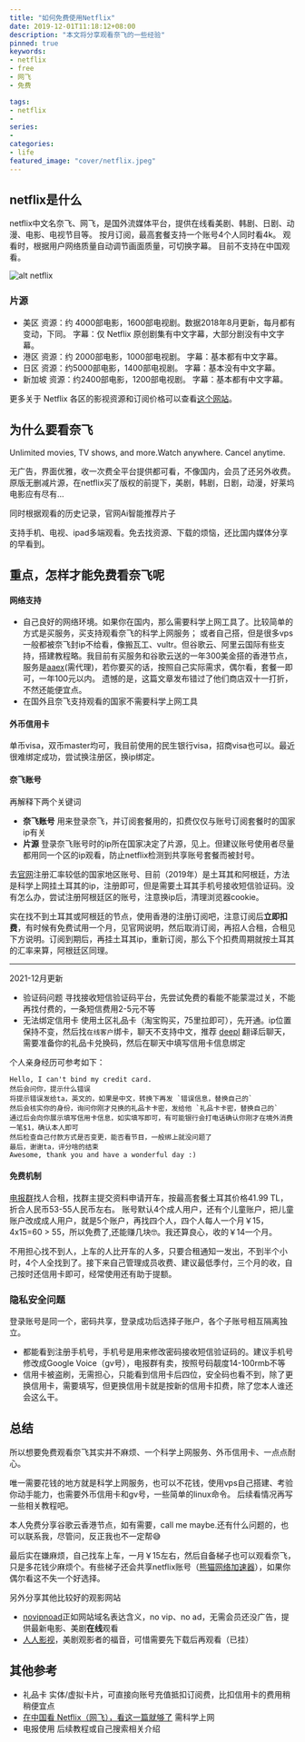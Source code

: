 ```yaml
---
title: "如何免费使用Netflix"
date: 2019-12-01T11:18:12+08:00
description: "本文将分享观看奈飞的一些经验"
pinned: true
keywords:
- netflix
- free
- 网飞
- 免费

tags:
- netflix
-
series:
-
categories:
- life
featured_image: "cover/netflix.jpeg"
---
```


## netflix是什么
netflix中文名奈飞、网飞，是国外流媒体平台，提供在线看美剧、韩剧、日剧、动漫、电影、电视节目等。
按月订阅，最高套餐支持一个账号4个人同时看4k。
观看时，根据用户网络质量自动调节画面质量，可切换字幕。
目前不支持在中国观看。

![alt netflix](https://z4a.net/images/2021/09/28/netflix_full.png "我的奈飞首页")

### 片源
- 美区
资源：约 4000部电影，1600部电视剧。数据2018年8月更新，每月都有变动，下同。
字幕：仅 Netflix 原创剧集有中文字幕，大部分剧没有中文字幕。
- 港区
资源：约 2000部电影，1000部电视剧。
字幕：基本都有中文字幕。
- 日区
资源：约5000部电影，1400部电视剧。
字幕：基本没有中文字幕。
- 新加坡
资源：约2400部电影，1200部电视剧。
字幕：基本都有中文字幕。

更多关于 Netflix 各区的影视资源和订阅价格可以查看[这个网站](http://unogs.com/countrydetail/)。


## 为什么要看奈飞

Unlimited movies, TV shows, and more.Watch anywhere. Cancel anytime.

无广告，界面优雅，收一次费全平台提供都可看，不像国内，会员了还另外收费。原版无删减片源，在netflix买了版权的前提下，美剧，韩剧，日剧，动漫，好莱坞电影应有尽有...

同时根据观看的历史记录，官网Ai智能推荐片子

支持手机、电视、ipad多端观看。免去找资源、下载的烦恼，还比国内媒体分享的早看到。

## 重点，怎样才能免费看奈飞呢
#### 网络支持
   * 自己良好的网络环境。如果你在国内，那么需要科学上网工具了。比较简单的方式是买服务，买支持观看奈飞的科学上网服务；
或者自己搭，但是很多vps一般都被奈飞封ip不给看，像搬瓦工、vultr。但谷歌云、阿里云国际有些支持，搭建教程略。我目前有买服务和谷歌云送的一年300美金搭的香港节点，
服务是[aaex](https://aaex.uk/aff.php?aff=1795)(需代理)，若你要买的话，按照自己实际需求，偶尔看，套餐一即可，一年100元以内。
遗憾的是，这篇文章发布错过了他们商店双十一打折，不然还能便宜点。
   * 在国外且奈飞支持观看的国家不需要科学上网工具

#### 外币信用卡

   单币visa，双币master均可，我目前使用的民生银行visa，招商visa也可以。最近很难绑定成功，尝试换注册区，换ip绑定。

#### 奈飞账号

   再解释下两个关键词
   - **奈飞账号**
   用来登录奈飞，并订阅套餐用的，扣费仅仅与账号订阅套餐时的国家ip有关
   - **片源**
   登录奈飞账号时的ip所在国家决定了片源，见上。但建议账号使用者尽量都用同一个区的ip观看，防止netflix检测到共享账号套餐而被封号。

   去[官网](https://netflix.com)注册汇率较低的国家地区账号、目前（2019年）是土耳其和阿根廷，方法是科学上网挂土耳其的ip，注册即可，但是需要土耳其手机号接收短信验证码。没有怎么办，尝试注册阿根廷区的账号，注意换ip后，清理浏览器cookie。

   实在找不到土耳其或阿根廷的节点，使用香港的注册订阅吧，注意订阅后**立即扣费**，有时候有免费试用一个月，见官网说明，然后取消订阅，再招人合租，合租见下方说明。订阅到期后，再挂土耳其ip，重新订阅，那么下个扣费周期就按土耳其的汇率来算，阿根廷区同理。

-------------------------------------
   2021-12月更新
   - 验证码问题
   寻找接收短信验证码平台，先尝试免费的看能不能蒙混过关，不能再找付费的，一条短信费用2-5元不等
   - 无法绑定信用卡
   使用土区礼品卡（淘宝购买，75里拉即可），先开通。ip位置保持不变，然后找`在线客户`绑卡，聊天不支持中文，推荐 [deepl](https://www.deepl.com/zh/translator) 翻译后聊天，需要准备你的礼品卡兑换码，然后在聊天中填写信用卡信息绑定

   个人亲身经历可参考如下：
   ```English
   Hello, I can't bind my credit card.
   然后会问你，提示什么错误
   将提示错误发给ta，英文的，如果是中文，转换下再发 `错误信息，替换自己的`
   然后会核实你的身份，询问你刚才兑换的礼品卡卡密，发给他 `礼品卡卡密，替换自己的`
   通过后会向你展示填写信用卡信息，如实填写即可，有可能银行会打电话确认你刚才在境外消费一笔$1，确认本人即可
   然后检查自己付款方式是否变更，能否看节目，一般绑上就没问题了
   最后，谢谢ta，评分啥的结束
   Awesome, thank you and have a wonderful day :)
   ```


#### 免费机制
   [电报群](https://t.me/hezu1)找人合租，找群主提交资料申请开车，按最高套餐土耳其价格41.99 TL，折合人民币53-55人民币左右。
   账号默认4个成人用户，还有个儿童账户，把儿童账户改成成人用户，就是5个账户，再找四个人，四个人每人一个月￥15，4x15=60 > 55，所以免费了,还能赚几块🤓。我还算良心，收的￥14一个月。

   不用担心找不到人，上车的人比开车的人多，只要合租通知一发出，不到半个小时，4个人全找到了。接下来自己管理成员收费、建议最低季付，三个月的收，自己按时还信用卡即可，经常使用还有助于提额。

### 隐私安全问题
   登录账号是同一个，密码共享，登录成功后选择子账户，各个子账号相互隔离独立。
   - 都能看到注册手机号，手机号是用来修改密码接收短信验证码的。建议手机号修改成Google Voice（gv号），电报群有卖，按照号码靓度14-100rmb不等
   - 信用卡被盗刷，无需担心，只能看到信用卡后四位，安全码也看不到，除了更换信用卡，需要填写，但更换信用卡就是按新的信用卡扣费，除了您本人谁还会这么干。

## 总结
所以想要免费观看奈飞其实并不麻烦、一个科学上网服务、外币信用卡、一点点耐心。

唯一需要花钱的地方就是科学上网服务，也可以不花钱，使用vps自己搭建、考验你动手能力，也需要外币信用卡和gv号，一些简单的linux命令。
后续看情况再写一些相关教程吧。

本人免费分享谷歌云香港节点，如有需要，call me maybe.还有什么问题的，也可以联系我，尽管问，反正我也不一定帮😅

最后实在嫌麻烦，自己找车上车，一月￥15左右，然后自备梯子也可以观看奈飞，只是多花钱少麻烦个。有些梯子还会共享netflix账号（[熊猫网络加速器](https://mxwljsq.com/auth/register?code=EEzb)），如果你偶尔看这不失一个好选择。

另外分享其他比较好的观影网站
- [novipnoad](https://www.novipnoad.com/)正如网站域名表达含义，no vip、no ad，无需会员还没广告，提供最新电影、美剧**在线**观看
- [人人影视](http://app.rrys.tv/)，美剧观影者的福音，可惜需要先下载后再观看（已挂）

## 其他参考
- 礼品卡 实体/虚拟卡片，可直接向账号充值抵扣订阅费，比扣信用卡的费用稍稍便宜点
- [在中国看 Netflix（网飞），看这一篇就够了](https://blog.shuziyimin.org/16) 需科学上网
- 电报使用 后续教程或自己搜索相关介绍